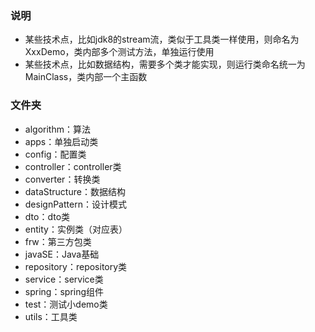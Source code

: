 ### 说明
- 某些技术点，比如jdk8的stream流，类似于工具类一样使用，则命名为XxxDemo，类内部多个测试方法，单独运行使用
- 某些技术点，比如数据结构，需要多个类才能实现，则运行类命名统一为MainClass，类内部一个主函数

### 文件夹
- algorithm：算法  
- apps：单独启动类  
- config：配置类  
- controller：controller类  
- converter：转换类  
- dataStructure：数据结构  
- designPattern：设计模式  
- dto：dto类  
- entity：实例类（对应表）  
- frw：第三方包类  
- javaSE：Java基础
- repository：repository类  
- service：service类  
- spring：spring组件  
- test：测试小demo类
- utils：工具类  